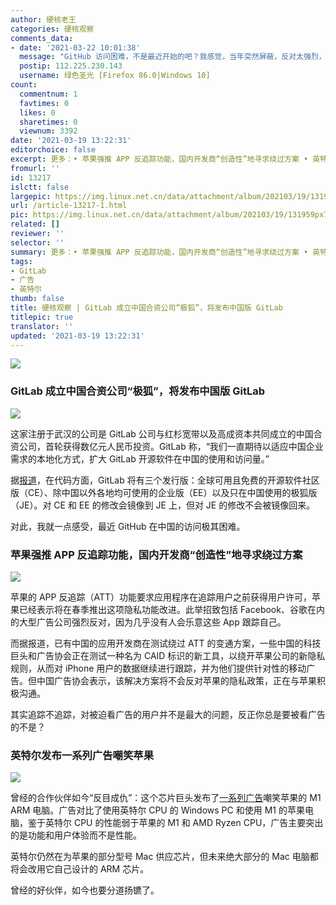 ```yaml
---
author: 硬核老王
categories: 硬核观察
comments_data:
- date: '2021-03-22 10:01:38'
  message: "GitHub 访问困难，不是最近开始的吧？我感觉，当年突然屏蔽，反对太强烈，所以后来就开始“温水煮青蛙”了。<br />\r\nAMD, YES!"
  postip: 112.225.230.143
  username: 绿色圣光 [Firefox 86.0|Windows 10]
count:
  commentnum: 1
  favtimes: 0
  likes: 0
  sharetimes: 0
  viewnum: 3392
date: '2021-03-19 13:22:31'
editorchoice: false
excerpt: 更多：• 苹果强推 APP 反追踪功能，国内开发商“创造性”地寻求绕过方案 • 英特尔发布一系列广告嘲笑苹果
fromurl: ''
id: 13217
islctt: false
largepic: https://img.linux.net.cn/data/attachment/album/202103/19/131959px7216j06s80wjg8.jpg
url: /article-13217-1.html
pic: https://img.linux.net.cn/data/attachment/album/202103/19/131959px7216j06s80wjg8.jpg.thumb.jpg
related: []
reviewer: ''
selector: ''
summary: 更多：• 苹果强推 APP 反追踪功能，国内开发商“创造性”地寻求绕过方案 • 英特尔发布一系列广告嘲笑苹果
tags:
- GitLab
- 广告
- 英特尔
thumb: false
title: 硬核观察 | GitLab 成立中国合资公司“极狐”，将发布中国版 GitLab
titlepic: true
translator: ''
updated: '2021-03-19 13:22:31'
---
```


![](/data/attachment/album/202103/19/131959px7216j06s80wjg8.jpg)


### GitLab 成立中国合资公司“极狐”，将发布中国版 GitLab


![](/data/attachment/album/202103/19/132029rzcnb2rj2vkr2y3a.jpg)


这家注册于武汉的公司是 GitLab 公司与红杉宽带以及高成资本共同成立的中国合资公司，首轮获得数亿元人民币投资。GitLab 称，“我们一直期待以适应中国企业需求的本地化方式，扩大 GitLab 开源软件在中国的使用和访问量。”


据[报道](https://www.theregister.com/2021/03/18/gitlab_china_jihu/)，在代码方面，GitLab 将有三个发行版：全球可用且免费的开源软件社区版（CE）、除中国以外各地均可使用的企业版（EE）以及只在中国使用的极狐版（JE）。对 CE 和 EE 的修改会镜像到 JE 上，但对 JE 的修改不会被镜像回来。


对此，我就一点感受，最近 GitHub 在中国的访问极其困难。


### 苹果强推 APP 反追踪功能，国内开发商“创造性”地寻求绕过方案


![](/data/attachment/album/202103/19/132013sa5w02zbpjj7spsi.jpg)


苹果的 APP 反追踪（ATT）功能要求应用程序在追踪用户之前获得用户许可，苹果已经表示将在春季推出这项隐私功能改进。此举招致包括 Facebook、谷歌在内的大型广告公司强烈反对，因为几乎没有人会乐意这些 App 跟踪自己。


而据报道，已有中国的应用开发商在测试绕过 ATT 的变通方案，一些中国的科技巨头和广告协会正在测试一种名为 CAID 标识的新工具，以绕开苹果公司的新隐私规则，从而对 iPhone 用户的数据继续进行跟踪，并为他们提供针对性的移动广告。但中国广告协会表示，该解决方案将不会反对苹果的隐私政策，正在与苹果积极沟通。


其实追踪不追踪，对被迫看广告的用户并不是最大的问题，反正你总是要被看广告的不是？ 


### 英特尔发布一系列广告嘲笑苹果


![](/data/attachment/album/202103/19/132135t5pzp555kcbc1151.jpg)


曾经的合作伙伴如今“反目成仇”：这个芯片巨头发布了[一系列广告](https://www.youtube.com/channel/UCk7SjrXVXAj8m8BLgzh6dGA)嘲笑苹果的 M1 ARM 电脑。广告对比了使用英特尔 CPU 的 Windows PC 和使用 M1 的苹果电脑，鉴于英特尔 CPU 的性能弱于苹果的 M1 和 AMD Ryzen CPU，广告主要突出的是功能和用户体验而不是性能。


英特尔仍然在为苹果的部分型号 Mac 供应芯片，但未来绝大部分的 Mac 电脑都将会改用它自己设计的 ARM 芯片。


曾经的好伙伴，如今也要分道扬镳了。